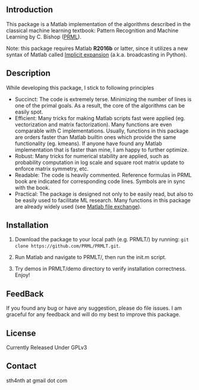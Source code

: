 Introduction
-------
This package is a Matlab implementation of the algorithms described in the classical machine learning textbook:
Pattern Recognition and Machine Learning by C. Bishop ([PRML](http://research.microsoft.com/en-us/um/people/cmbishop/prml/)).

Note: this package requires Matlab **R2016b** or latter, since it utilizes a new syntax of Matlab called [Implicit expansion](https://cn.mathworks.com/help/matlab/release-notes.html?rntext=implicit+expansion&startrelease=R2016b&endrelease=R2016b&groupby=release&sortby=descending) (a.k.a. broadcasting in Python).

Description
-------
While developing this package, I stick to following principles

* Succinct: The code is extremely terse. Minimizing the number of lines is one of the primal goals. As a result, the core of the algorithms can be easily spot.
* Efficient: Many tricks for making Matlab scripts fast were applied (eg. vectorization and matrix factorization). Many functions are even comparable with C implementations. Usually, functions in this package are orders faster than Matlab builtin ones which provide the same functionality (eg. kmeans). If anyone have found any Matlab implementation that is faster than mine, I am happy to further optimize.
* Robust: Many tricks for numerical stability are applied, such as probability computation in log scale and square root matrix update to enforce matrix symmetry, etc.
* Readable: The code is heavily commented. Reference formulas in PRML book are indicated for corresponding code lines. Symbols are in sync with the book.
* Practical: The package is designed not only to be easily read, but also to be easily used to facilitate ML research. Many functions in this package are already widely used (see [Matlab file exchange](http://www.mathworks.com/matlabcentral/fileexchange/?term=authorid%3A49739)).

Installation
-------
1. Download the package to your local path (e.g. PRMLT/) by running: `git clone https://github.com/PRML/PRMLT.git`.

2. Run Matlab and navigate to PRMLT/, then run the init.m script.

3. Try demos in PRMLT/demo directory to verify installation correctness. Enjoy!

FeedBack
-------
If you found any bug or have any suggestion, please do file issues. I am graceful for any feedback and will do my best to improve this package.

License
-------
Currently Released Under GPLv3


Contact
-------
sth4nth at gmail dot com
